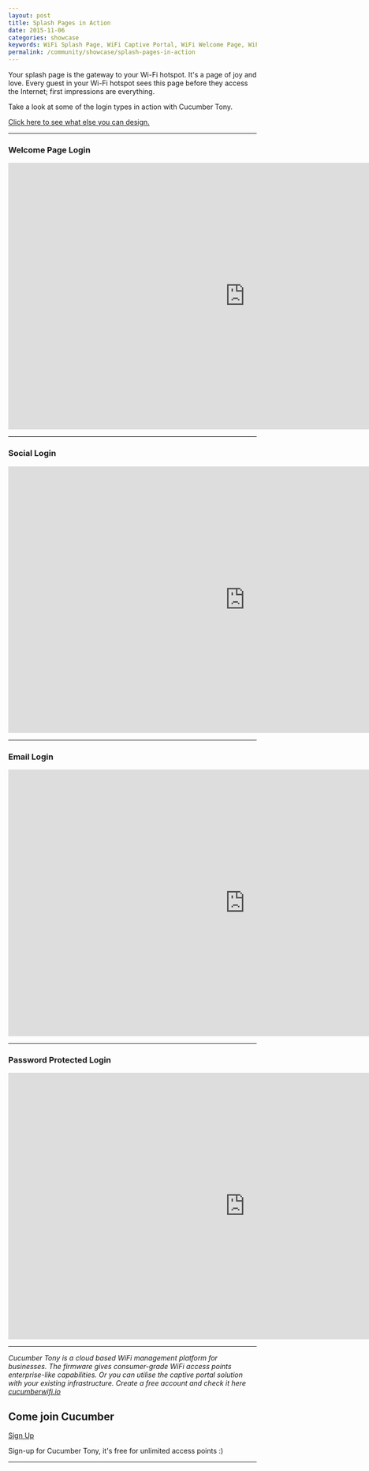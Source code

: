```yaml
---
layout: post
title: Splash Pages in Action
date: 2015-11-06
categories: showcase
keywords: WiFi Splash Page, WiFi Captive Portal, WiFi Welcome Page, WiFi Splash page html5, WiFi splash page example, wifi splash page template
permalink: /community/showcase/splash-pages-in-action
---
```


Your splash page is the gateway to your Wi-Fi hotspot. It's a page of joy and love. Every guest in your Wi-Fi hotspot sees this page before they access the Internet; first impressions are everything.

Take a look at some of the login types in action with Cucumber Tony.

<a href="/community/showcase/captive-portals"> Click here to see what else you can design.</a>

<hr>

<div class="mdl-typography--text-center">
<h3>Welcome Page Login</h3>
<iframe width="960" height="540" src="https://www.youtube.com/embed/ppIVlMH_8CM?rel=0&amp;color=white&amp;showinfo=0&amp;autohide=1" frameborder="0" allowfullscreen></iframe>
</div>

<hr>

<div class="mdl-typography--text-center">
<h3>Social Login</h3>
<iframe width="960" height="540" src="https://www.youtube.com/embed/Km85SDaTcP4?rel=0&amp;color=white&amp;showinfo=0&amp;autohide=1" frameborder="0" allowfullscreen></iframe>
</div>

<hr>

<div class="mdl-typography--text-center">
<h3>Email Login</h3>
<iframe width="960" height="540" src="https://www.youtube.com/embed/bnF7E6G9HMA?rel=0&amp;color=white&amp;showinfo=0&amp;autohide=1" frameborder="0" allowfullscreen></iframe>
</div>

<hr>

<div class="mdl-typography--text-center">
<h3>Password Protected Login</h3>
<iframe width="960" height="540" src="https://www.youtube.com/embed/C0wA-6pQGNc?rel=0&amp;color=white&amp;showinfo=0&amp;autohide=1" frameborder="0" allowfullscreen></iframe>
</div>

<hr>

*Cucumber Tony is a cloud based WiFi management platform for businesses. The firmware gives consumer-grade WiFi access points enterprise-like capabilities. Or you can utilise the captive portal solution with your existing infrastructure. Create a free account and check it here <a href="https://cucumberwifi.io">cucumberwifi.io</a>*


<div class="mdl-typography--text-center">

<h2>Come join Cucumber</h2>

<a href="https://my.ctapp.io/#/create" class="button success dst">Sign Up</a><br>

<p>Sign-up for Cucumber Tony, it's free for unlimited access points :)</p>

<hr>

</div>
